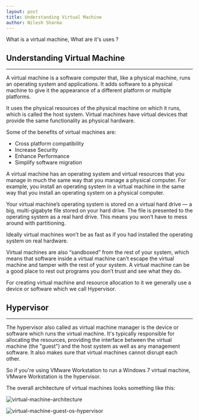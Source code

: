 ```yaml
---
layout: post
title: Understanding Virtual Machine
author: Nilesh Sharma
---
```


What is a virtual machine, What are it's uses ?

## Understanding Virtual Machine
-----

A virtual machine is a software computer that, like a physical machine, runs an operating system and applications. It adds software to a physical machine to give it the appearance of a different platform or multiple platforms.

It uses the physical resources of the physical machine on which it runs, which is called the host system. Virtual machines have virtual devices that provide the same functionality as physical hardware.

Some of the benefits of virtual machines are:

- Cross platform compatibility
- Increase Security
- Enhance Performance
- Simplify software migration

A virtual machine has an operating system and virtual resources that you manage in much the same way that you manage a physical computer. For example, you install an operating system in a virtual machine in the same way that you install an operating system on a physical computer.

Your virtual machine’s operating system is stored on a virtual hard drive — a big, multi-gigabyte file stored on your hard drive. The file is presented to the operating system as a real hard drive. This means you won’t have to mess around with partitioning.

Ideally virtual machines won’t be as fast as if you had installed the operating system on real hardware.

Virtual machines are also “sandboxed” from the rest of your system, which means that software inside a virtual machine can’t escape the virtual machine and tamper with the rest of your system. A virtual machine can be a good place to rest out programs you don’t trust and see what they do.

For creating virtual machine and resource allocation to it we generally use a device or software which we call Hypervisor.

## Hypervisor
-----
The hypervisor also called as virtual machine manager is the device or software which runs the virtual machine. It's typically responsible for allocating the resources, providing the interface between the virtual machine (the "guest") and the host system as well as any management software. It also makes sure that virtual machines cannot disrupt each other.

So if you're using VMware Workstation to run a Windows 7 virtual machine, VMware Workstation is the hypervisor.

The overall architecture of virtual machines looks something like this:

![virtual-machine-architecture](https://2.bp.blogspot.com/_AXUmwddhdfA/TP1-XWhvypI/AAAAAAAAAzg/3x7aEDsiqu4/s1600/Virtual+Machines.png)

![virtual-machine-guest-os-hypervisor](https://www.docker.com/sites/default/files/WhatIsDocker_2_VMs_0-2_2.png)


